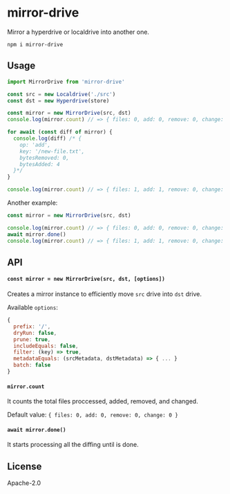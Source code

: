 # mirror-drive

Mirror a hyperdrive or localdrive into another one.

```
npm i mirror-drive
```

## Usage
```js
import MirrorDrive from 'mirror-drive'

const src = new Localdrive('./src')
const dst = new Hyperdrive(store)

const mirror = new MirrorDrive(src, dst)
console.log(mirror.count) // => { files: 0, add: 0, remove: 0, change: 0 }

for await (const diff of mirror) {
  console.log(diff) /* {
    op: 'add',
    key: '/new-file.txt',
    bytesRemoved: 0,
    bytesAdded: 4
  }*/
}

console.log(mirror.count) // => { files: 1, add: 1, remove: 0, change: 0 }
```

Another example:
```js
const mirror = new MirrorDrive(src, dst)

console.log(mirror.count) // => { files: 0, add: 0, remove: 0, change: 0 }
await mirror.done()
console.log(mirror.count) // => { files: 1, add: 1, remove: 0, change: 0 }
```

## API

#### `const mirror = new MirrorDrive(src, dst, [options])`

Creates a mirror instance to efficiently move `src` drive into `dst` drive.

Available `options`:
```js
{
  prefix: '/',
  dryRun: false,
  prune: true,
  includeEquals: false,
  filter: (key) => true,
  metadataEquals: (srcMetadata, dstMetadata) => { ... }
  batch: false
}
```

#### `mirror.count`

It counts the total files proccessed, added, removed, and changed.

Default value: `{ files: 0, add: 0, remove: 0, change: 0 }`

#### `await mirror.done()`

It starts processing all the diffing until is done.

## License
Apache-2.0
